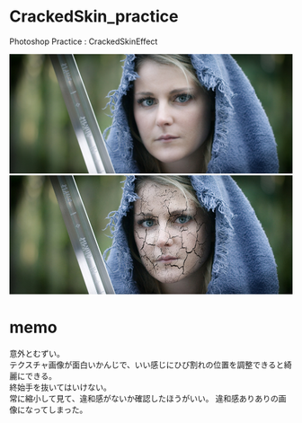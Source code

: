 # CrackedSkin_practice
Photoshop Practice : CrackedSkinEffect

![img1](https://github.com/braina/CrackedSkin_practice/blob/master/fabric.jpg)
![img2](https://github.com/braina/CrackedSkin_practice/blob/master/CrackedSkin.jpg)

# memo
意外とむずい。  
テクスチャ画像が面白いかんじで、いい感じにひび割れの位置を調整できると綺麗にできる。  
終始手を抜いてはいけない。  
常に縮小して見て、違和感がないか確認したほうがいい。
違和感ありありの画像になってしまった。
